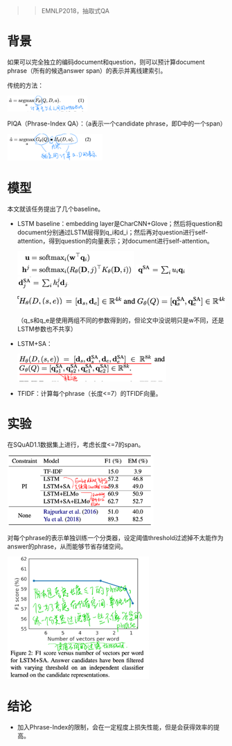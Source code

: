 > > EMNLP2018，抽取式QA



# 背景

如果可以完全独立的编码document和question，则可以预计算document phrase（所有的候选answer span）的表示并离线建索引。

传统的方法：

<img src="../../images/image-20200529222119225.png" alt="image-20200529222119225" style="zoom:33%;" />

PIQA（Phrase-Index QA）：（a表示一个candidate phrase，即D中的一个span）

<img src="../../images/image-20200529222214847.png" alt="image-20200529222214847" style="zoom:33%;" />



# 模型

本文就该任务提出了几个baseline。

- LSTM baseline：embedding layer是CharCNN+Glove；然后将question和document分别通过LSTM层得到q_i和d_i；然后再对question进行self-attention，得到question的向量表示；对document进行self-attention。

  <img src="../../images/image-20200529222559880.png" alt="image-20200529222559880" style="zoom:50%;" />

  <img src="../../images/image-20200529222621204.png" alt="image-20200529222621204" style="zoom:50%;" />

  <img src="../../images/image-20200529222648291.png" alt="image-20200529222648291" style="zoom:50%;" />

  ![image-20200529222804154](../../images/image-20200529222804154.png)

  （q_s和q_e是使用两组不同的参数得到的，但论文中没说明只是w不同，还是LSTM参数也不共享）

- LSTM+SA：

  <img src="../../images/image-20200529222953905.png" alt="image-20200529222953905" style="zoom:50%;" />

- TFIDF：计算每个phrase（长度<=7）的TFIDF向量。



# 实验

在SQuAD1.1数据集上进行，考虑长度<=7的span。

<img src="../../images/image-20200529223359962.png" alt="image-20200529223359962" style="zoom:33%;" />

对每个phrase的表示单独训练一个分类器，设定阈值threshold过滤掉不太能作为answer的phrase，从而能够节省存储空间。

<img src="../../images/image-20200529223542951.png" alt="image-20200529223542951" style="zoom:33%;" />



# 结论

- 加入Phrase-Index的限制，会在一定程度上损失性能，但是会获得效率的提高。


